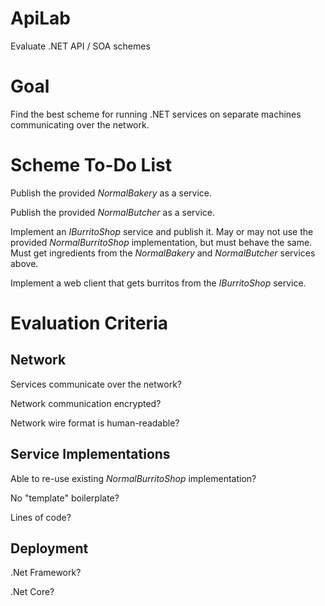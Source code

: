 ApiLab
======

Evaluate .NET API / SOA schemes



Goal
====

Find the best scheme for running .NET services on separate machines
communicating over the network.



Scheme To-Do List
=================

Publish the provided *NormalBakery* as a service.

Publish the provided *NormalButcher* as a service.

Implement an *IBurritoShop* service and publish it.  May or may not use the
provided *NormalBurritoShop* implementation, but must behave the same.  Must get
ingredients from the *NormalBakery* and *NormalButcher* services above.

Implement a web client that gets burritos from the *IBurritoShop* service.



Evaluation Criteria
===================


Network
-------

Services communicate over the network?

Network communication encrypted?

Network wire format is human-readable?


Service Implementations
-----------------------

Able to re-use existing *NormalBurritoShop* implementation?

No "template" boilerplate?

Lines of code?


Deployment
----------

.Net Framework?

.Net Core?

